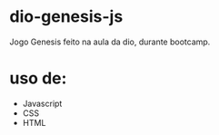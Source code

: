 # dio-genesis-js
Jogo Genesis feito na aula da dio, durante bootcamp.

# uso de:
* Javascript
* CSS
* HTML
